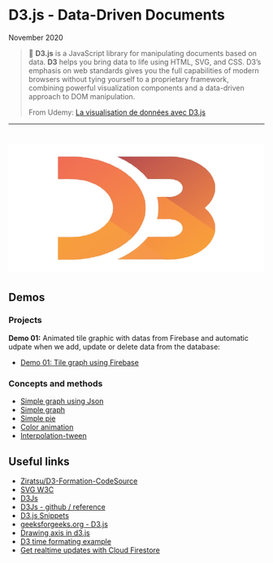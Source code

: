 # D3.js - Data-Driven Documents

November 2020

> 🔨  **D3.js** is a JavaScript library for manipulating documents based on data. **D3** helps you bring data to life using HTML, SVG, and CSS. D3’s emphasis on web standards gives you the full capabilities of modern browsers without tying yourself to a proprietary framework, combining powerful visualization components and a data-driven approach to DOM manipulation.
>
> From Udemy: [La visualisation de données avec D3.js](https://www.udemy.com/course/la-visualisation-de-donnees-avec-d3/learn/)

* * *

<h1 align="center">
    <img src="_readme-img/d3-logo.png">
</h1>

## Demos

### Projects

**Demo 01:** Animated tile graphic with datas from Firebase and automatic udpate when we add, update
or delete data from the database:

- [Demo 01: Tile graph using Firebase](https://raigyo.github.io/d3js-overview/demo-01-graph-tile.html)

### Concepts and methods

- [Simple graph using Json](https://raigyo.github.io/d3js-overview/assets/html/graph-tile-json.html)
- [Simple graph](https://raigyo.github.io/d3js-overview/assets/html/concepts-methods-axes.html)
- [Simple pie](https://raigyo.github.io/d3js-overview/assets/html/concept-methods-pie.html)
- [Color animation](https://raigyo.github.io/d3js-overview/assets/html/mouse-color-animation.html)
- [Interpolation-tween](https://raigyo.github.io/d3js-overview/assets/html/interpolation-tween.html)

## Useful links

- [Ziratsu/D3-Formation-CodeSource](https://github.com/Ziratsu/D3-Formation-CodeSource)
- [SVG W3C](https://www.w3.org/TR/SVG2/shapes.html)
- [D3Js](https://d3js.org/)
- [D3Js - github / reference](https://github.com/d3/d3)
- [D3.js Snippets](https://marketplace.visualstudio.com/items?itemName=hridoy.d3-js-snippets)
- [geeksforgeeks.org - D3.js](https://www.geeksforgeeks.org/tag/d3-js/)
- [Drawing axis in d3.js](https://www.d3-graph-gallery.com/graph/custom_axis.html)
- [D3 time formating example](https://bl.ocks.org/zanarmstrong/ca0adb7e426c12c06a95)
- [Get realtime updates with Cloud Firestore](https://firebase.google.com/docs/firestore/query-data/listen)